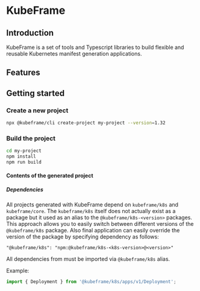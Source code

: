 # KubeFrame

## Introduction

KubeFrame is a set of tools and Typescript libraries to build flexible and reusable Kubernetes manifest generation applications.

## Features

## Getting started

### Create a new project

```bash
npx @kubeframe/cli create-project my-project --version=1.32
```

### Build the project

```bash
cd my-project
npm install
npm run build
```

#### Contents of the generated project

##### Dependencies

All projects generated with KubeFrame depend on `kubeframe/k8s` and `kubeframe/core`.
The `kubeframe/k8s` itself does not actually exist as a package but it used as an alias to the `@kubeframe/k8s-<version>` packages.
This approach allows you to easily switch between different versions of the `@kubeframe/k8s` package.
Also final application can easily override the version of the package by specifying dependency as follows:

```
"@kubeframe/k8s": "npm:@kubeframe/k8s-<k8s-version>@<version>"
```

All dependencies from must be imported via `@kubeframe/k8s` alias.

Example:

```typescript
import { Deployment } from '@kubeframe/k8s/apps/v1/Deployment';
```

